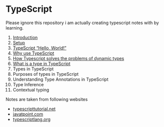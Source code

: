 # TypeScript
Please ignore this repository i am actually creating typescript notes with by learning.

1. [Introduction](https://github.com/Svastikkka/TYPESCRIPT/blob/development/1.%20Introduction.md)
2. [Setup](https://github.com/Svastikkka/TYPESCRIPT/blob/development/2.%20setup.md)
3. [TypeScript “Hello, World!”](https://github.com/Svastikkka/TYPESCRIPT/blob/development/3.%20TypeScript%20“Hello%2C%20World!”.md)
4. [Why use TypeScript](https://github.com/Svastikkka/TYPESCRIPT/blob/development/4.%20Why%20use%20TypeScript.md)
5. [How Typescript solves the problems of dynamic types](https://github.com/Svastikkka/TYPESCRIPT/blob/development/5.%20How%20Typescript%20solves%20the%20problems%20of%20dynamic%20types.md)
6. [What is a type in TypeScript](https://github.com/Svastikkka/TYPESCRIPT/blob/development/5.%20How%20Typescript%20solves%20the%20problems%20of%20dynamic%20types.md)
7. Types in TypeScript
8. Purposes of types in TypeScript
9. Understanding Type Annotations in TypeScript
10. Type Inference
11. Contextual typing

Notes are taken from following websites 

- [typescripttutorial.net](https://www.typescripttutorial.net)
- [javatpoint.com](https://www.javatpoint.com/typescript-tutorial)
- [typescriptlang.org](https://www.typescriptlang.org/docs/handbook/typescript-from-scratch.html)
